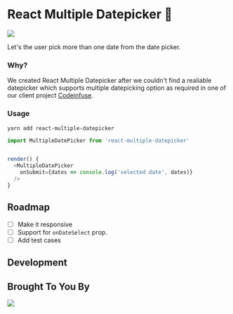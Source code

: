 # React Multiple Datepicker 📅
![](https://raw.githubusercontent.com/codeinfuse/react-multiple-datepicker/master/demo/react-multiple-datepicker-screenshot.png)

Let's the user pick more than one date from the date picker.

### Why?
We created React Multiple Datepicker after we couldn't find a realiable datepicker which supports multiple datepicking option as required in one of our client project [Codeinfuse](https://www.codeinfuse.com).

### Usage
```
yarn add react-multiple-datepicker
```

```javascript
import MultipleDatePicker from 'react-multiple-datepicker'


render() {
  <MultipleDatePicker
    onSubmit={dates => console.log('selected date', dates)}
  />
}
```

## Roadmap
- [ ] Make it responsive
- [ ] Support for `onDateSelect` prop.
- [ ] Add test cases

## Development


## Brought To You By
[![](https://www.codeinfuse.com/images/codeinfuse-logo.svg)](https://www.codeinfuse.com)